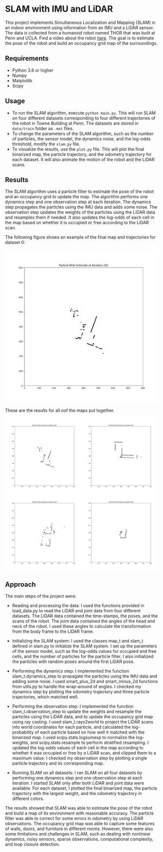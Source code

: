 # SLAM with IMU and LiDAR

This project implements Simultaneous Localization and Mapping (SLAM) in an indoor environment using information from an IMU and a LiDAR sensor. The data is collected from a humanoid robot named THOR that was built at Penn and UCLA. Find a video about the robot [here](https://youtu.be/JhWYYuba1nE). The goal is to estimate the pose of the robot and build an occupancy grid map of the surroundings.

## Requirements

- Python 3.8 or higher
- Numpy
- Matplotlib
- Scipy

## Usage

- To run the SLAM algorithm, execute `python main.py`. This will run SLAM on four different datasets corresponding to four different trajectories of the robot in Towne Building at Penn. The datasets are stored in `data/train` folder as `.mat` files.
- To change the parameters of the SLAM algorithm, such as the number of particles, the sensor model, the dynamics noise, and the log-odds threshold, modify the `slam.py` file.
- To visualize the results, use the `plot.py` file. This will plot the final binarized map, the particle trajectory, and the odometry trajectory for each dataset. It will also animate the motion of the robot and the LiDAR scans.

## Results

The SLAM algorithm uses a particle filter to estimate the pose of the robot and an occupancy grid to update the map. The algorithm performs one dynamics step and one observation step at each iteration. The dynamics step propagates the particles using the IMU data and adds some noise. The observation step updates the weights of the particles using the LiDAR data and resamples them if needed. It also updates the log-odds of each cell in the map based on whether it is occupied or free according to the LiDAR scan.

The following figure shows an example of the final map and trajectories for dataset 0:

![Final map and trajectories](.\01_Report\Map0.gif)

These are the results for all oof the maps put together.

![CombinedMaps](.\01_Report\combined.gif)


## Approach

The main steps of the project were:

- Reading and processing the data: I used the functions provided in load_data.py to read the LiDAR and joint data from four different datasets. The LiDAR data contained the time-stamps, the poses, and the scans of the robot. The joint data contained the angles of the head and neck of the robot. I used these angles to calculate the transformation from the body frame to the LiDAR frame.
- Initializing the SLAM system: I used the classes map_t and slam_t defined in slam.py to initialize the SLAM system. I set up the parameters of the sensor model, such as the log-odds values for occupied and free cells, and the number of particles for the particle filter. I also initialized the particles with random poses around the first LiDAR pose.
- Performing the dynamics step: I implemented the function slam_t.dynamics_step to propagate the particles using the IMU data and adding some noise. I used smart_plus_2d and smart_minus_2d functions from utils.py to handle the wrap-around of angles. I checked my dynamics step by plotting the odometry trajectory and three particle trajectories, which matched well.

- Performing the observation step: I implemented the function slam_t.observation_step to update the weights and resample the particles using the LiDAR data, and to update the occupancy grid map using ray casting. I used slam_t.rays2world to project the LiDAR scans into world coordinates for each particle, and calculated the log-probability of each particle based on how well it matched with the binarized map. I used scipy.stats.logsumexp to normalize the log-weights, and scipy.stats.resample to perform stratified resampling. I updated the log-odds values of each cell in the map according to whether it was occupied or free by a LiDAR scan, and clipped them to a maximum value. I checked my observation step by plotting a single particle trajectory and its corresponding map.
- Running SLAM on all datasets: I ran SLAM on all four datasets by performing one dynamics step and one observation step at each iteration. I started SLAM only after both LiDAR and joint data were available. For each dataset, I plotted the final binarized map, the particle trajectory with the largest weight, and the odometry trajectory in different colors.

The results showed that SLAM was able to estimate the pose of the robot and build a map of its environment with reasonable accuracy. The particle filter was able to correct for some errors in odometry by using LiDAR observations. The occupancy grid map was able to capture some features of walls, doors, and furniture in different rooms. However, there were also some limitations and challenges in SLAM, such as dealing with nonlinear dynamics, noisy sensors, sparse observations, computational complexity, and loop closure detection.
